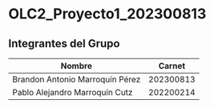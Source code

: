 # OLC2_Proyecto1_202300813

## Integrantes del Grupo

| Nombre                                | Carnet     |
|---------------------------------------|------------|
| Brandon Antonio Marroquín Pérez       | 202300813  |
| Pablo Alejandro Marroquín Cutz        | 202200214  |
